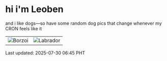 # hi i'm Leoben

and i like dogs—so have some random dog pics that change whenever my CRON feels like it

|  |  |
|--------|----------|
| ![Borzoi](https://random-dog-vercel.vercel.app/api/random-borzoi?v=1753829154) | ![Labrador](https://random-dog-vercel.vercel.app/api/random-labrador?v=1753829154) |

Last updated: 2025-07-30 06:45 PHT
